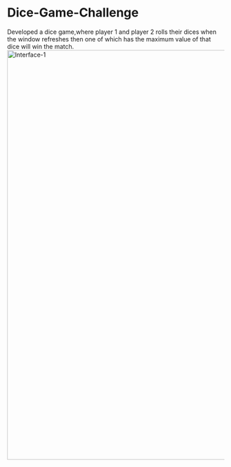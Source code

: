 # Dice-Game-Challenge
Developed a dice game,where player 1 and player 2 rolls their dices when the window refreshes then one of which has the maximum value of that dice will win the match.
<img width="950" alt="Interface-1" src="https://user-images.githubusercontent.com/91754196/209572985-31771efb-d212-4679-9013-f11a131630be.png">
